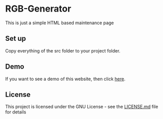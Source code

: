 # RGB-Generator

This is just a simple HTML based maintenance page

## Set up

Copy everything of the src folder to your project folder.

## Demo

If you want to see a demo of this website, then click [here](https://realeaz.de/rgb/).

## License

This project is licensed under the GNU License - see the [LICENSE.md](LICENSE.md) file for details